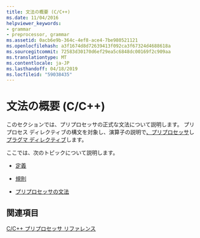 ```yaml
---
title: 文法の概要 (C/C++)
ms.date: 11/04/2016
helpviewer_keywords:
- grammar
- preprocessor, grammar
ms.assetid: 0acb6e9b-364c-4ef8-ace4-7be980521121
ms.openlocfilehash: a3f1674d8d72639413f092ca3f67324d4688618a
ms.sourcegitcommit: 72583d30170d6ef29ea5c6848dc00169f2c909aa
ms.translationtype: MT
ms.contentlocale: ja-JP
ms.lasthandoff: 04/18/2019
ms.locfileid: "59038435"
---
```

# <a name="grammar-summary-cc"></a>文法の概要 (C/C++)
このセクションでは、プリプロセッサの正式な文法について説明します。 プリプロセス ディレクティブの構文を対象し、演算子の説明で[、プリプロセッサ](../preprocessor/preprocessor.md)し[プラグマ ディレクティブ](../preprocessor/pragma-directives-and-the-pragma-keyword.md)します。

ここでは、次のトピックについて説明します。

- [定義](../preprocessor/definitions-for-the-grammar-summary.md)

- [規則](../preprocessor/conventions.md)

- [プリプロセッサの文法](../preprocessor/preprocessor-grammar.md)

## <a name="see-also"></a>関連項目

[C/C++ プリプロセッサ リファレンス](../preprocessor/c-cpp-preprocessor-reference.md)